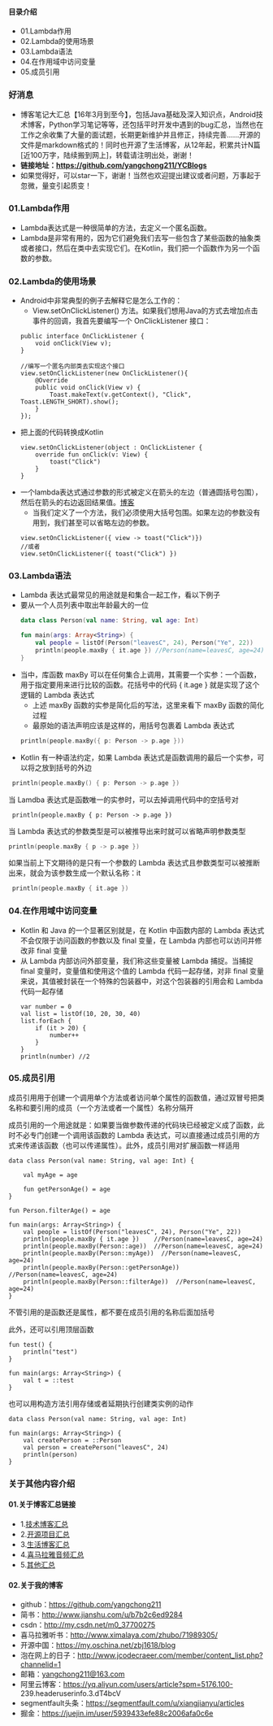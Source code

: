 #### 目录介绍
- 01.Lambda作用
- 02.Lambda的使用场景
- 03.Lambda语法
- 04.在作用域中访问变量
- 05.成员引用





### 好消息
- 博客笔记大汇总【16年3月到至今】，包括Java基础及深入知识点，Android技术博客，Python学习笔记等等，还包括平时开发中遇到的bug汇总，当然也在工作之余收集了大量的面试题，长期更新维护并且修正，持续完善……开源的文件是markdown格式的！同时也开源了生活博客，从12年起，积累共计N篇[近100万字，陆续搬到网上]，转载请注明出处，谢谢！
- **链接地址：https://github.com/yangchong211/YCBlogs**
- 如果觉得好，可以star一下，谢谢！当然也欢迎提出建议或者问题，万事起于忽微，量变引起质变！




### 01.Lambda作用
- Lambda表达式是一种很简单的方法，去定义一个匿名函数。
- Lambda是非常有用的，因为它们避免我们去写一些包含了某些函数的抽象类或者接口，然后在类中去实现它们。在Kotlin，我们把一个函数作为另一个函数的参数。


### 02.Lambda的使用场景
- Android中非常典型的例子去解释它是怎么工作的： 
    - View.setOnClickListener() 方法。如果我们想用Java的方式去增加点击事件的回调，我首先要编写一个 OnClickListener 接口：
    ```
    public interface OnClickListener {
        void onClick(View v);
    }
    
    //编写一个匿名内部类去实现这个接口
    view.setOnClickListener(new OnClickListener(){ 
        @Override 
        public void onClick(View v) { 
            Toast.makeText(v.getContext(), "Click", Toast.LENGTH_SHORT).show(); 
        } 
    });
    ```
- 把上面的代码转换成Kotlin
    ```
    view.setOnClickListener(object : OnClickListener {
        override fun onClick(v: View) {
            toast("Click")
        }
    }
    ```
- 一个lambda表达式通过参数的形式被定义在箭头的左边（普通圆括号包围），然后在箭头的右边返回结果值。[博客](https://github.com/yangchong211/YCBlogs)
    - 当我们定义了一个方法，我们必须使用大括号包围。如果左边的参数没有用到，我们甚至可以省略左边的参数。
    ```
    view.setOnClickListener({ view -> toast("Click")})
    //或者
    view.setOnClickListener({ toast("Click") })
    ```


### 03.Lambda语法
- Lambda 表达式最常见的用途就是和集合一起工作，看以下例子
- 要从一个人员列表中取出年龄最大的一位
    ```kotlin
    data class Person(val name: String, val age: Int)
    
    fun main(args: Array<String>) {
        val people = listOf(Person("leavesC", 24), Person("Ye", 22))
        println(people.maxBy { it.age }) //Person(name=leavesC, age=24)
    }
    ```
- 当中，库函数 maxBy 可以在任何集合上调用，其需要一个实参：一个函数，用于指定要用来进行比较的函数。花括号中的代码 { it.age } 就是实现了这个逻辑的 Lambda 表达式
    - 上述 maxBy 函数的实参是简化后的写法，这里来看下 maxBy 函数的简化过程
    - 最原始的语法声明应该是这样的，用括号包裹着 Lambda 表达式
    ```kotlin
    println(people.maxBy({ p: Person -> p.age }))
    ```
- Kotlin 有一种语法约定，如果 Lambda 表达式是函数调用的最后一个实参，可以将之放到括号的外边

```kotlin
 println(people.maxBy() { p: Person -> p.age })
```

当 Lamdba 表达式是函数唯一的实参时，可以去掉调用代码中的空括号对

```
 println(people.maxBy { p: Person -> p.age })
```

当 Lambda 表达式的参数类型是可以被推导出来时就可以省略声明参数类型

```kotlin
println(people.maxBy { p -> p.age })
```

如果当前上下文期待的是只有一个参数的 Lambda 表达式且参数类型可以被推断出来，就会为该参数生成一个默认名称：it

```kotlin
 println(people.maxBy { it.age })
```





### 04.在作用域中访问变量
- Kotlin 和 Java 的一个显著区别就是，在 Kotlin 中函数内部的 Lambda 表达式不会仅限于访问函数的参数以及 final 变量，在 Lambda 内部也可以访问并修改非 final 变量
- 从 Lambda 内部访问外部变量，我们称这些变量被 Lambda 捕捉。当捕捉 final 变量时，变量值和使用这个值的 Lambda 代码一起存储，对非 final 变量来说，其值被封装在一个特殊的包装器中，对这个包装器的引用会和 Lambda 代码一起存储
    ```
    var number = 0
    val list = listOf(10, 20, 30, 40)
    list.forEach {
        if (it > 20) {
            number++
        }
    }
    println(number) //2
    ```



### 05.成员引用

成员引用用于创建一个调用单个方法或者访问单个属性的函数值，通过双冒号把类名称和要引用的成员（一个方法或者一个属性）名称分隔开

成员引用的一个用途就是：如果要当做参数传递的代码块已经被定义成了函数，此时不必专门创建一个调用该函数的 Lambda 表达式，可以直接通过成员引用的方式来传递该函数（也可以传递属性）。此外，成员引用对扩展函数一样适用

```
data class Person(val name: String, val age: Int) {

    val myAge = age

    fun getPersonAge() = age
}

fun Person.filterAge() = age

fun main(args: Array<String>) {
    val people = listOf(Person("leavesC", 24), Person("Ye", 22))
    println(people.maxBy { it.age })    //Person(name=leavesC, age=24)
    println(people.maxBy(Person::age))  //Person(name=leavesC, age=24)
    println(people.maxBy(Person::myAge))  //Person(name=leavesC, age=24)
    println(people.maxBy(Person::getPersonAge))  //Person(name=leavesC, age=24)
    println(people.maxBy(Person::filterAge))  //Person(name=leavesC, age=24)
}
```

不管引用的是函数还是属性，都不要在成员引用的名称后面加括号

此外，还可以引用顶层函数

```
fun test() {
    println("test")
}

fun main(args: Array<String>) {
    val t = ::test
}
```

也可以用构造方法引用存储或者延期执行创建类实例的动作

```
data class Person(val name: String, val age: Int)

fun main(args: Array<String>) {
    val createPerson = ::Person
    val person = createPerson("leavesC", 24)
    println(person)
}
```




### 关于其他内容介绍
#### 01.关于博客汇总链接
- 1.[技术博客汇总](https://www.jianshu.com/p/614cb839182c)
- 2.[开源项目汇总](https://blog.csdn.net/m0_37700275/article/details/80863574)
- 3.[生活博客汇总](https://blog.csdn.net/m0_37700275/article/details/79832978)
- 4.[喜马拉雅音频汇总](https://www.jianshu.com/p/f665de16d1eb)
- 5.[其他汇总](https://www.jianshu.com/p/53017c3fc75d)



#### 02.关于我的博客
- github：https://github.com/yangchong211
- 简书：http://www.jianshu.com/u/b7b2c6ed9284
- csdn：http://my.csdn.net/m0_37700275
- 喜马拉雅听书：http://www.ximalaya.com/zhubo/71989305/
- 开源中国：https://my.oschina.net/zbj1618/blog
- 泡在网上的日子：http://www.jcodecraeer.com/member/content_list.php?channelid=1
- 邮箱：yangchong211@163.com
- 阿里云博客：https://yq.aliyun.com/users/article?spm=5176.100- 239.headeruserinfo.3.dT4bcV
- segmentfault头条：https://segmentfault.com/u/xiangjianyu/articles
- 掘金：https://juejin.im/user/5939433efe88c2006afa0c6e







